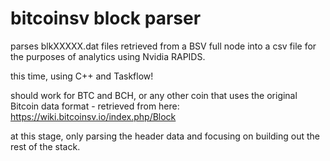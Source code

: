 # bitcoinsv block parser

parses blkXXXXX.dat files retrieved from a BSV full node into a csv file for the purposes of analytics using Nvidia RAPIDS.   

this time, using C++ and Taskflow!   

should work for BTC and BCH, or any other coin that uses the original Bitcoin data format - retrieved from here: https://wiki.bitcoinsv.io/index.php/Block   

at this stage, only parsing the header data and focusing on building out the rest of the stack. 
